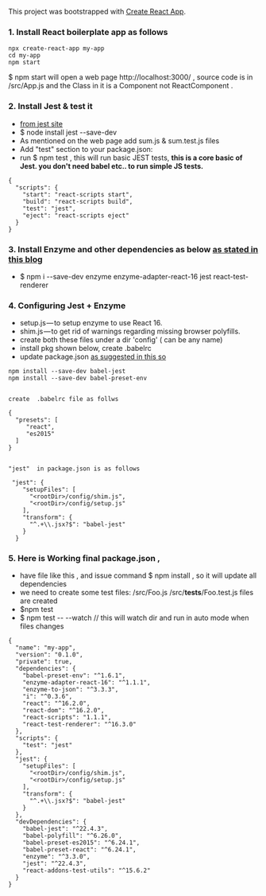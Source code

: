 This project was bootstrapped with [Create React App](https://github.com/facebookincubator/create-react-app).

### 1. Install React boilerplate app as follows
```
npx create-react-app my-app
cd my-app
npm start

```
$ npm start  will open a web page http://localhost:3000/ ,  source code is in /src/App.js and the Class in it is a Component not ReactComponent .


### 2. Install Jest & test it
 + [from jest site](https://facebook.github.io/jest/docs/en/getting-started.html)
 + $ node install jest --save-dev
 + As mentioned on the web page add  sum.js  & sum.test.js files
 + Add "test" section to your package.json: 
 + run $ npm test , this will run basic JEST tests, **this is a core basic of Jest. you don't need babel etc.. to run simple JS tests.**
```
{
  "scripts": {
    "start": "react-scripts start",
    "build": "react-scripts build",
    "test": "jest",
    "eject": "react-scripts eject"
  }
}
```

### 3. Install Enzyme and other dependencies as below [as stated in this blog](https://medium.com/@mateuszsokola/configuring-react-16-jest-enzyme-typescript-7122e1a1e6e8)

+ $ npm i --save-dev enzyme enzyme-adapter-react-16 jest react-test-renderer

### 4. Configuring Jest + Enzyme
  + setup.js — to setup enzyme to use React 16.
  + shim.js — to get rid of warnings regarding missing browser polyfills.
  + create both these files under a dir 'config' ( can be any name)
  + install pkg shown below, create .babelrc 
  + update package.json [as suggested in this so](https://stackoverflow.com/questions/47781736/jest-cannot-find-module-setupdevtools-from-setup-js)

```
npm install --save-dev babel-jest
npm install --save-dev babel-preset-env


create  .babelrc file as follws

{
  "presets": [
     "react",
     "es2015"
  ]
}


"jest"  in package.json is as follows

 "jest": {
    "setupFiles": [
      "<rootDir>/config/shim.js",
      "<rootDir>/config/setup.js"
    ],
    "transform": {
      "^.+\\.jsx?$": "babel-jest"
    }
  }
```

### 5. Here is Working final package.json ,
  + have file like this , and issue command $ npm install , so it will update all dependencies
  + we need to create some test files: /src/Foo.js /src/__tests__/Foo.test.js  files are created
  + $npm test
  + $ npm test -- --watch    // this will watch dir and run in auto mode when files changes 

```
{
  "name": "my-app",
  "version": "0.1.0",
  "private": true,
  "dependencies": {
    "babel-preset-env": "^1.6.1",
    "enzyme-adapter-react-16": "^1.1.1",
    "enzyme-to-json": "^3.3.3",
    "i": "^0.3.6",
    "react": "^16.2.0",
    "react-dom": "^16.2.0",
    "react-scripts": "1.1.1",
    "react-test-renderer": "^16.3.0"
  },
  "scripts": {
    "test": "jest"
  },
  "jest": {
    "setupFiles": [
      "<rootDir>/config/shim.js",
      "<rootDir>/config/setup.js"
    ],
    "transform": {
      "^.+\\.jsx?$": "babel-jest"
    }
  },
  "devDependencies": {
    "babel-jest": "^22.4.3",
    "babel-polyfill": "^6.26.0",
    "babel-preset-es2015": "^6.24.1",
    "babel-preset-react": "^6.24.1",
    "enzyme": "^3.3.0",
    "jest": "^22.4.3",
    "react-addons-test-utils": "^15.6.2"
  }
}
```




